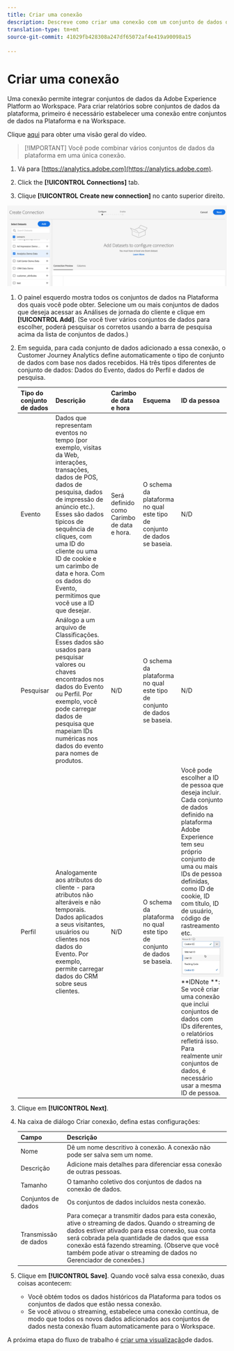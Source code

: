 ```yaml
---
title: Criar uma conexão
description: Descreve como criar uma conexão com um conjunto de dados da plataforma no Customer Journey Analytics.
translation-type: tm+mt
source-git-commit: 41029fb428308a247df65072af4e419a90098a15

---
```



# Criar uma conexão

Uma conexão permite integrar conjuntos de dados da Adobe Experience Platform ao Workspace. Para criar relatórios sobre conjuntos de dados da plataforma, primeiro é necessário estabelecer uma conexão entre conjuntos de dados na Plataforma e na Workspace.

Clique [aqui](https://docs.adobe.com/content/help/en/platform-learn/tutorials/cja/connecting-customer-journey-analytics-to-data-sources-in-platform.html) para obter uma visão geral do vídeo.

>[!IMPORTANT] Você pode combinar vários conjuntos de dados da plataforma em uma única conexão.

1. Vá para [https://analytics.adobe.com](https://analytics.adobe.com).

1. Click the **[!UICONTROL Connections]** tab.

1. Clique **[!UICONTROL Create new connection]** no canto superior direito.

![Criar conexão](assets/create-connection.png)

1. O painel esquerdo mostra todos os conjuntos de dados na Plataforma dos quais você pode obter. Selecione um ou mais conjuntos de dados que deseja acessar as Análises de jornada do cliente e clique em **[!UICONTROL Add]**. (Se você tiver vários conjuntos de dados para escolher, poderá pesquisar os corretos usando a barra de pesquisa acima da lista de conjuntos de dados.)

1. Em seguida, para cada conjunto de dados adicionado a essa conexão, o Customer Journey Analytics define automaticamente o tipo de conjunto de dados com base nos dados recebidos. Há três tipos diferentes de conjunto de dados: Dados do Evento, dados do Perfil e dados de pesquisa.

   | Tipo do conjunto de dados | Descrição | Carimbo de data e hora | Esquema | ID da pessoa |
   |---|---|---|---|---|
   | Evento | Dados que representam eventos no tempo (por exemplo, visitas da Web, interações, transações, dados de POS, dados de pesquisa, dados de impressão de anúncio etc.). Esses são dados típicos de sequência de cliques, com uma ID do cliente ou uma ID de cookie e um carimbo de data e hora. Com os dados do Evento, permitimos que você use a ID que desejar. | Será definido como Carimbo de data e hora. | O schema da plataforma no qual este tipo de conjunto de dados se baseia. | N/D |
   | Pesquisar | Análogo a um arquivo de Classificações. Esses dados são usados para pesquisar valores ou chaves encontrados nos dados do Evento ou Perfil. Por exemplo, você pode carregar dados de pesquisa que mapeiam IDs numéricas nos dados do evento para nomes de produtos. | N/D | O schema da plataforma no qual este tipo de conjunto de dados se baseia. | N/D |
   | Perfil | Analogamente aos atributos do cliente - para atributos não alteráveis e não temporais. Dados aplicados a seus visitantes, usuários ou clientes nos dados do Evento. Por exemplo, permite carregar dados do CRM sobre seus clientes. | N/D | O schema da plataforma no qual este tipo de conjunto de dados se baseia. | Você pode escolher a ID de pessoa que deseja incluir. Cada conjunto de dados definido na plataforma Adobe Experience tem seu próprio conjunto de uma ou mais IDs de pessoa definidas, como ID de cookie, ID com título, ID de usuário, código de rastreamento etc.<br>![Pessoa](assets/person-id.png)**IDNote **: Se você criar uma conexão que inclui conjuntos de dados com IDs diferentes, o relatórios refletirá isso. Para realmente unir conjuntos de dados, é necessário usar a mesma ID de pessoa. |

1. Clique em **[!UICONTROL Next]**.

1. Na caixa de diálogo Criar conexão, defina estas configurações:

   | Campo | Descrição |
   |---|---|
   | Nome | Dê um nome descritivo à conexão. A conexão não pode ser salva sem um nome. |
   | Descrição | Adicione mais detalhes para diferenciar essa conexão de outras pessoas. |
   | Tamanho | O tamanho coletivo dos conjuntos de dados na conexão de dados. |
   | Conjuntos de dados | Os conjuntos de dados incluídos nesta conexão. |
   | Transmissão de dados | Para começar a transmitir dados para esta conexão, ative o streaming de dados. Quando o streaming de dados estiver ativado para essa conexão, sua conta será cobrada pela quantidade de dados que essa conexão está fazendo streaming. (Observe que você também pode ativar o streaming de dados no Gerenciador de conexões.) |

1. Clique em **[!UICONTROL Save]**. Quando você salva essa conexão, duas coisas acontecem:

   * Você obtém todos os dados históricos da Plataforma para todos os conjuntos de dados que estão nessa conexão.
   * Se você ativou o streaming, estabelece uma conexão contínua, de modo que todos os novos dados adicionados aos conjuntos de dados nesta conexão fluam automaticamente para o Workspace.

A próxima etapa do fluxo de trabalho é [criar uma visualização](/help/data-views/create-dataview.md)de dados.
